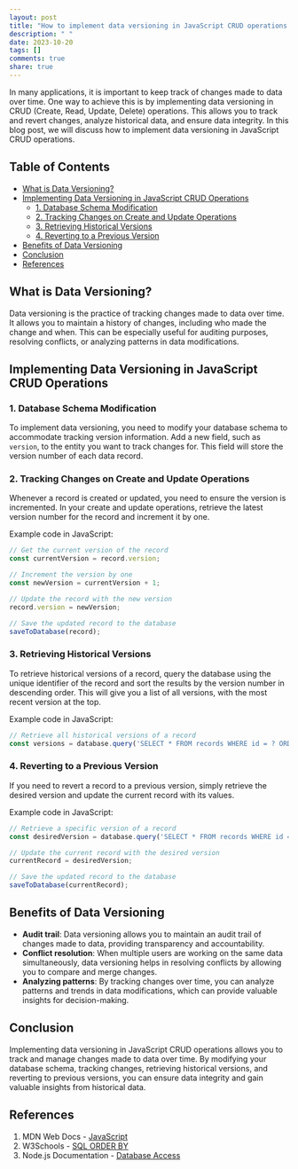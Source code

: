 ```yaml
---
layout: post
title: "How to implement data versioning in JavaScript CRUD operations."
description: " "
date: 2023-10-20
tags: []
comments: true
share: true
---
```


In many applications, it is important to keep track of changes made to data over time. One way to achieve this is by implementing data versioning in CRUD (Create, Read, Update, Delete) operations. This allows you to track and revert changes, analyze historical data, and ensure data integrity. In this blog post, we will discuss how to implement data versioning in JavaScript CRUD operations.

## Table of Contents

- [What is Data Versioning?](#what-is-data-versioning)
- [Implementing Data Versioning in JavaScript CRUD Operations](#implementing-data-versioning-in-javascript-crud-operations)
    - [1. Database Schema Modification](#database-schema-modification)
    - [2. Tracking Changes on Create and Update Operations](#tracking-changes-on-create-and-update-operations)
    - [3. Retrieving Historical Versions](#retrieving-historical-versions)
    - [4. Reverting to a Previous Version](#reverting-to-a-previous-version)
- [Benefits of Data Versioning](#benefits-of-data-versioning)
- [Conclusion](#conclusion)
- [References](#references)

## What is Data Versioning?

Data versioning is the practice of tracking changes made to data over time. It allows you to maintain a history of changes, including who made the change and when. This can be especially useful for auditing purposes, resolving conflicts, or analyzing patterns in data modifications.

Implementing Data Versioning in JavaScript CRUD Operations
---------------------------------------------------------

### 1. Database Schema Modification

To implement data versioning, you need to modify your database schema to accommodate tracking version information. Add a new field, such as `version`, to the entity you want to track changes for. This field will store the version number of each data record.

### 2. Tracking Changes on Create and Update Operations

Whenever a record is created or updated, you need to ensure the version is incremented. In your create and update operations, retrieve the latest version number for the record and increment it by one.

Example code in JavaScript:

```javascript
// Get the current version of the record
const currentVersion = record.version;

// Increment the version by one
const newVersion = currentVersion + 1;

// Update the record with the new version
record.version = newVersion;

// Save the updated record to the database
saveToDatabase(record);
```

### 3. Retrieving Historical Versions

To retrieve historical versions of a record, query the database using the unique identifier of the record and sort the results by the version number in descending order. This will give you a list of all versions, with the most recent version at the top.

Example code in JavaScript:

```javascript
// Retrieve all historical versions of a record
const versions = database.query('SELECT * FROM records WHERE id = ? ORDER BY version DESC', recordId);
```

### 4. Reverting to a Previous Version

If you need to revert a record to a previous version, simply retrieve the desired version and update the current record with its values.

Example code in JavaScript:

```javascript
// Retrieve a specific version of a record
const desiredVersion = database.query('SELECT * FROM records WHERE id = ? AND version = ?', recordId, versionNumber);

// Update the current record with the desired version
currentRecord = desiredVersion;

// Save the updated record to the database
saveToDatabase(currentRecord);
```

Benefits of Data Versioning
----------------------------

- **Audit trail**: Data versioning allows you to maintain an audit trail of changes made to data, providing transparency and accountability.
- **Conflict resolution**: When multiple users are working on the same data simultaneously, data versioning helps in resolving conflicts by allowing you to compare and merge changes.
- **Analyzing patterns**: By tracking changes over time, you can analyze patterns and trends in data modifications, which can provide valuable insights for decision-making.

Conclusion
----------

Implementing data versioning in JavaScript CRUD operations allows you to track and manage changes made to data over time. By modifying your database schema, tracking changes, retrieving historical versions, and reverting to previous versions, you can ensure data integrity and gain valuable insights from historical data.

References
----------

1. MDN Web Docs - [JavaScript](https://developer.mozilla.org/en-US/docs/Web/JavaScript)
2. W3Schools - [SQL ORDER BY](https://www.w3schools.com/sql/sql_orderby.asp)
3. Node.js Documentation - [Database Access](https://nodejs.dev/learn/database-access-in-nodejs-using-sqlite3)